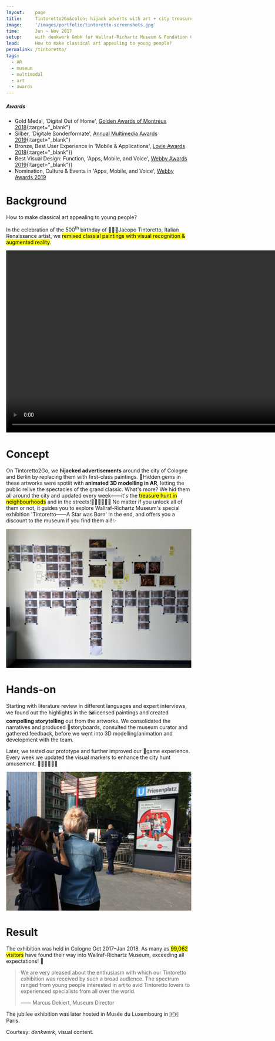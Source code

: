 ```yaml
---
layout:    page
title:     Tintoretto2Go&colon; hijack adverts with art + city treasure hunt
image:     '/images/portfolio/tintoretto-screenshots.jpg'
time:      Jun ~ Nov 2017
setup:     with denkwerk GmbH for Wallraf-Richartz Museum & Fondation Corboud.
lead:      How to make classical art appealing to young people?
permalink: /tintoretto/
tags:
  - AR
  - museum
  - multimodal
  - art
  - awards
---
```


<div class="extras" markdown="1">

##### Awards

- Gold Medal, 'Digital Out of Home', [Golden Awards of Montreux 2018](http://www.goldenawardmontreux.com/winners2018/winners2018-digital.html){:target="_blank"}
- Silber, 'Digitale Sonderformate', [Annual Multimedia Awards 2019](https://www.annual-multimedia.de/gewinner_2019/){:target="_blank"}
- Bronze, Best User Experience in 'Mobile & Applications', [Lovie Awards 2018](https://winners.lovieawards.eu/#!y=2018&m=274){:target="_blank"})
- Best Visual Design: Function, 'Apps, Mobile, and Voice', [Webby Awards 2019](https://www.webbyawards.com/winners/2019/apps-mobile-and-voice/apps-mobile-features/best-visual-design-function/tintoretto2go/){:target="_blank"})
- Nomination, Culture & Events in 'Apps, Mobile, and Voice', [Webby Awards 2019]((https://www.webbyawards.com/winners/2019/apps-mobile-and-voice/apps-mobile-sites-general/culture-events/tintoretto2go/){:target="_blank"})

</div>


# Background
How to make classical art appealing to young people?

In the celebration of the 500<sup>th</sup> birthday of 👨🏻‍🎨Jacopo Tintoretto, Italian Renaissance artist, we <mark>remixed classial paintings with visual recognition & augmented reality</mark>.

<video width="992" controls>
<source src="https://www.pipipi.de/fileadmin/dam/awards/tintoretto2go/tintoretto2go_master_mp4_en_klein_2.mp4" type="video/mp4">
</video>

# Concept
On Tintoretto2Go, we **hijacked advertisements** around the city of Cologne and Berlin by replacing them with first-class paintings. 💎Hidden gems in these artworks were spotlit with **animated 3D modelling in AR**, letting the public relive the spectacles of the grand classic. What's more? We hid them all around the city and updated every week——it's the <mark>treasure hunt in neighbourhoods</mark> and in the streets!🕵🏻‍♀️🕵🏽‍♂️ No matter if you unlock all of them or not, it guides you to explore Wallraf-Richartz Museum's special exhibition 'Tintoretto——A Star was Born' in the end, and offers you a discount to the museum if you find them all!✨

![Storyboard for Tintoretto2Go, narratives of Renaissance masterpiece](/images/portfolio/tintoretto-storyboard-2.jpg)

# Hands-on
Starting with literature review in different languages and expert interviews, we found out the highlights in the 🖼licensed paintings and created **compelling storytelling** out from the artworks. We consolidated the narratives and produced 🌌storyboards, consulted the museum curator and gathered feedback, before we went into 3D modelling/animation and development with the team.

Later, we tested our prototype and further improved our 👾game experience. Every week we updated the visual markers to enhance the city hunt amusement. 🏃🏻‍♂️🏃🏼‍♀️

![On-site testing for AR storytelling](/images/portfolio/tintoretto-test-compressed.jpg)

# Result
The exhibition was held in Cologne Oct 2017–Jan 2018. As many as <mark>99,062 visitors</mark> have found their way into Wallraf-Richartz Museum, exceeding all expectations! 🎪

> We are very pleased about the enthusiasm with which our Tintoretto exhibition was received by such a broad audience. The spectrum ranged from young people interested in art to avid Tintoretto lovers to experienced specialists from all over the world.
>
> —— Marcus Dekiert, Museum Director

The jubilee exhibition was later hosted in Musée du Luxembourg in 🇫🇷Paris.

<div class="extras" markdown="1">
Courtesy: <i>denkwerk</i>, visual content.
</div>